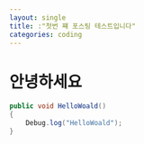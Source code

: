 ```yaml
---
layout: single
title: :"첫번 쨰 포스팅 테스트입니다"
categories: coding
---
```


# 안녕하세요

```c#
public void HelloWoald()
{
    Debug.log("HelloWoald");
}
```
